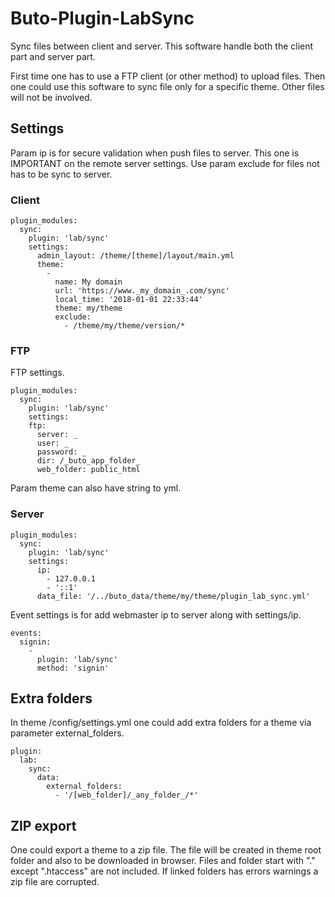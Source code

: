 # Buto-Plugin-LabSync

Sync files between client and server. This software handle both the client part and server part.

First time one has to use a FTP client (or other method) to upload files. Then one could use this software to sync file only for a specific theme. Other files will not be involved.



## Settings

Param ip is for secure validation when push files to server. This one is IMPORTANT on the remote server settings. Use param exclude for files not has to be sync to server.

### Client

```
plugin_modules:
  sync:
    plugin: 'lab/sync'
    settings:
      admin_layout: /theme/[theme]/layout/main.yml
      theme:
        -
          name: My domain
          url: 'https://www._my_domain_.com/sync'
          local_time: '2018-01-01 22:33:44'
          theme: my/theme
          exclude:
            - /theme/my/theme/version/*
```

### FTP

FTP settings.

```
plugin_modules:
  sync:
    plugin: 'lab/sync'
    settings:
    ftp:
      server: _
      user: _
      password: _
      dir: /_buto_app_folder_
      web_folder: public_html
```


Param theme can also have string to yml.

### Server

```
plugin_modules:
  sync:
    plugin: 'lab/sync'
    settings:
      ip:
        - 127.0.0.1
        - '::1'
      data_file: '/../buto_data/theme/my/theme/plugin_lab_sync.yml'
```

Event settings is for add webmaster ip to server along with settings/ip.

```
events:
  signin:
    -
      plugin: 'lab/sync'
      method: 'signin'
```


## Extra folders

In theme /config/settings.yml one could add extra folders for a theme via parameter external_folders.
```
plugin:
  lab:
    sync:
      data:
        external_folders:
          - '/[web_folder]/_any_folder_/*'
```

## ZIP export

One could export a theme to a zip file. The file will be created in theme root folder and also to be downloaded in browser.
Files and folder start with "." except ".htaccess" are not included. If linked folders has errors warnings a zip file are corrupted.
